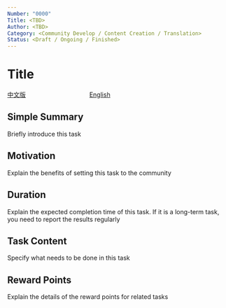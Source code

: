 ```yaml
---
Number: "0000"
Title: <TBD>
Author: <TBD>
Category: <Community Develop / Content Creation / Translation>
Status: <Draft / Ongoing / Finished>
---
```


# Title

[中文版]()      &nbsp; &nbsp; &nbsp; &nbsp; &nbsp; &nbsp; &nbsp; &nbsp; &nbsp; &nbsp; &nbsp; &nbsp; &nbsp; &nbsp; &nbsp; &nbsp; &nbsp; &nbsp;                [English]()

## Simple Summary

Briefly introduce this task

## Motivation

Explain the benefits of setting this task to the community

## Duration

Explain the expected completion time of this task. If it is a long-term task, you need to report the results regularly

## Task Content

Specify what needs to be done in this task

## Reward Points

Explain the details of the reward points for related tasks
